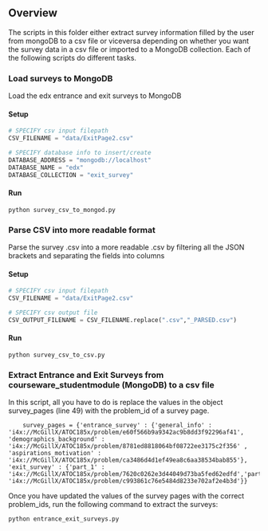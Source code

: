 ## Overview
The scripts in this folder either extract survey information filled by the user from mongoDB to a csv file or viceversa depending on whether you want the survey data in a csv file or imported to a MongoDB collection. Each of the following scripts do different tasks. 

### Load surveys to MongoDB

Load the edx entrance and exit surveys to MongoDB

#### Setup

```python
# SPECIFY csv input filepath
CSV_FILENAME = "data/ExitPage2.csv"

# SPECIFY database info to insert/create
DATABASE_ADDRESS = "mongodb://localhost"
DATABASE_NAME = "edx"
DATABASE_COLLECTION = "exit_survey"
```

#### Run

```
python survey_csv_to_mongod.py
```

### Parse CSV into more readable format
Parse the survey .csv into a more readable .csv by filtering all the JSON brackets and separating the fields into columns

#### Setup

```python
# SPECIFY csv input filepath
CSV_FILENAME = "data/ExitPage2.csv"

# SPECIFY csv output file
CSV_OUTPUT_FILENAME = CSV_FILENAME.replace(".csv","_PARSED.csv")
```

#### Run

```
python survey_csv_to_csv.py
```
### Extract Entrance and Exit Surveys from courseware_studentmodule (MongoDB) to a csv file
In this script, all you have to do is replace the values in the object survey_pages (line 49) with the problem_id of a survey page. 

	    survey_pages = {'entrance_survey' : {'general_info' : 'i4x://McGillX/ATOC185x/problem/e60f566b9a9342ac9b8dd3f92296af41', 'demographics_background' : 'i4x://McGillX/ATOC185x/problem/8781ed8818064bf08722ee3175c2f356' , 'aspirations_motivation' : 'i4x://McGillX/ATOC185x/problem/ca3486d4d1ef49ea8c6aa38534bab855'}, 'exit_survey' : {'part_1' : 'i4x://McGillX/ATOC185x/problem/7620c0262e3d44049d73ba5fed62edfd','part_2': 'i4x://McGillX/ATOC185x/problem/c993861c76e5484d8233e702af2e4b3d'}}
	    
Once you have updated the values of the survey pages with the correct problem_ids, run the following command to extract the surveys:
     
    python entrance_exit_surveys.py 
